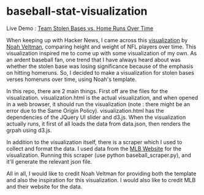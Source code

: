 baseball-stat-visualization
===========================

Live Demo : <a href="http://ericshen.com/projects/baseball-visualization/visualization.php">Team Stolen Bases vs. Home Runs Over Time</a>

When keeping up with Hacker News, I came across this <a href="http://noahveltman.com/nflplayers/">visualization</a> by <a href="http://noahveltman.com">Noah Veltman</a>, comparing height and weight of NFL players over time. This visualization inspired me to come up with some visualization of my own. As an ardent baseball fan, one trend that I have always heard about was whether the stolen base was losing significance because of the emphasis on hitting homeruns. So, I decided to make a visualization for stolen bases verses homeruns over time, using Noah's template.

In this repo, there are 2 main things. First off are the files for the visualization. visualization.html is the actual visualization, and when opened in a web browser, it should run the visualization (note : there might be an error due to the Same Origin Policy). visualization.html has the dependencies of the JQuery UI slider and d3.js. When the visualization actually runs, it first of all loads the data from data.json, then renders the grpah using d3.js.

In addition to the visualization itself, there is a scraper which I used to collect and format the data. I used data from the <a href="http://mlb.mlb.com/stats/">MLB Website</a> for the visualization. Running this scraper (use python baseball_scraper.py), and it'll generate the relevant json file.

All in all, I would like to credit Noah Veltman for providing both the template and also the inspiration for this visualization. I would also like to credit MLB and their website for the data.